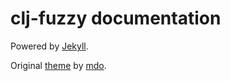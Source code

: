 # clj-fuzzy documentation

Powered by [Jekyll](http://jekyllrb.com/).

Original [theme](https://github.com/mdo/hyde#readme) by [mdo](https://github.com/mdo).
